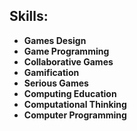 ## Skills:
* **Games Design**
* **Game Programming**
* **Collaborative Games**
* **Gamification**
* **Serious Games** 
* **Computing Education**
* **Computational Thinking**
* **Computer Programming**
